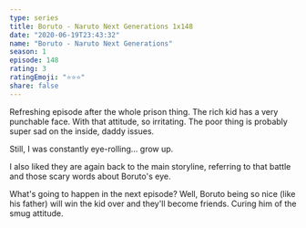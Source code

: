 ```yaml
---
type: series
title: Boruto - Naruto Next Generations 1x148
date: "2020-06-19T23:43:32"
name: "Boruto - Naruto Next Generations"
season: 1
episode: 148
rating: 3
ratingEmoji: "⭐️⭐️⭐️"
share: false
---
```


Refreshing episode after the whole prison thing. The rich kid has a very punchable face. With that attitude, so irritating. The poor thing is probably super sad on the inside, daddy issues.

Still, I was constantly eye-rolling... grow up.

I also liked they are again back to the main storyline, referring to that battle and those scary words about Boruto's eye.

What's going to happen in the next episode? Well, Boruto being so nice (like his father) will win the kid over and they'll become friends. Curing him of the smug attitude.
